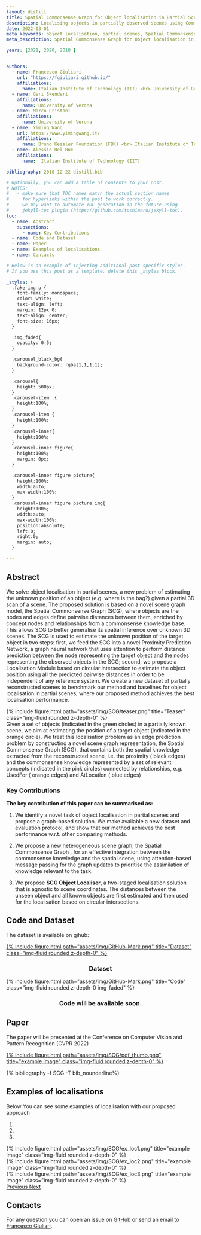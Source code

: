 ```yaml
---
layout: distill
title: Spatial Commonsense Graph for Object localisation in Partial Scenes
description: Localising objects in partially observed scenes using Commonsense knowledge and Graph Neural Networks <br><br> <b>This work has been accepted at CVPR 2022</b>
date: 2022-03-01
meta_keywords: object localisation, partial scenes, Spatial Commonsense Graph for Object localisation in Partial Scenes, CVPR, Graph Neural Networks
meta_description: Spatial Commonsense Graph for Object localisation in Partial Scenes

years: [2021, 2020, 2018 ]


authors:
  - name: Francesco Giuliari
    url: "https://fgiuliari.github.io/"
    affiliations:
      name: Italian Institute of Technology (IIT) <br> University of Genoa
  - name: Geri Skenderi
    affiliations:
      name: University of Verona
  - name: Marco Cristani
    affiliations:
      name: University of Verona
  - name: Yiming Wang
    url: https://www.yimingwang.it/
    affiliations:
      name: Bruno Kessler Foundation (FBK) <br> Italian Institute of Technology (IIT)
  - name: Alessio Del Bue
    affiliations:
      name:  Italian Institute of Technology (IIT)

bibliography: 2018-12-22-distill.bib

# Optionally, you can add a table of contents to your post.
# NOTES:
#   - make sure that TOC names match the actual section names
#     for hyperlinks within the post to work correctly.
#   - we may want to automate TOC generation in the future using
#     jekyll-toc plugin (https://github.com/toshimaru/jekyll-toc).
toc:
  - name: Abstract
    subsections:
      - name: Key Contributions
  - name: Code and Dataset
  - name: Paper
  - name: Examples of localisations
  - name: Contacts

# Below is an example of injecting additional post-specific styles.
# If you use this post as a template, delete this _styles block.

_styles: >
  .fake-img p {
    font-family: monospace;
    color: white;
    text-align: left;
    margin: 12px 0;
    text-align: center;
    font-size: 16px;
  }

  .img_faded{
    opacity: 0.5;
  }

  .carousel_black_bg{
    background-color: rgba(1,1,1,1);
  }

  .carousel{
    height: 500px;
  }
  .carousel-item .{
    height:100%;
  }
  .carousel-item {
    height:100%;
  }
  .carousel-inner{
    height:100%;
  }
  .carousel-inner figure{
    height:100%;
    margin: 0px;
  }

  .carousel-inner figure picture{
    height:100%;
    width:auto;
    max-width:100%;
  }
  .carousel-inner figure picture img{
    height:100%;
    width:auto;
    max-width:100%;
    position:absolute;
    left:0;
    right:0;
    margin: auto;
  }

---
```



## Abstract
We solve object localisation in partial scenes, a new problem of estimating the unknown position of an object (e.g. where is the bag?) given a partial 3D scan of a scene. The proposed solution is based on a novel scene graph model, the Spatial Commonsense Graph (SCG), where objects are the nodes and edges define pairwise distances between them, enriched by concept nodes and relationships from a commonsense knowledge base. This allows SCG to better generalise its spatial inference over unknown 3D scenes. The SCG is used to estimate the unknown position of the target object in two steps:
first, we feed the SCG into a novel Proximity Prediction Network, a graph neural network that uses attention to perform distance prediction between the node representing the target object and the nodes representing the observed objects in the SCG; second, we propose a Localisation Module based on circular intersection to estimate the object position using all the predicted pairwise distances in order to be independent of any reference system. We create a new dataset of partially reconstructed scenes to benchmark our method and baselines for object localisation in partial scenes, where our proposed method achieves the best localisation performance.



<div class="row">
    <div class="col-12">
        {% include figure.html path="assets/img/SCG/teaser.png" title="Teaser" class="img-fluid rounded z-depth-0" %}
    </div>
</div>
<div class="caption">
Given a set of objects (indicated in the green circles) in a partially known scene, we aim at estimating the position of a target object (indicated in the orange circle). We treat this localisation problem as an edge prediction problem by constructing a novel scene graph representation, the Spatial Commonsense Graph (SCG), that contains both the spatial knowledge extracted from the reconstructed scene, i.e. the proximity ( black edges) and the commonsense knowledge represented by a set of relevant concepts (indicated in the pink circles) connected by relationships, e.g. UsedFor ( orange edges) and AtLocation ( blue edges)
</div>

### Key Contributions

**The key contribution of this paper can be summarised as:**
1. We identify a novel task of object localisation in partial scenes and propose a graph-based solution. We make available a new dataset and evaluation protocol, and show that our method achieves the best performance w.r.t. other comparing methods.

2. We propose a new heterogeneous scene graph, the Spatial Commonsense Graph , for an effective integration between the commonsense knowledge and the spatial scene, using attention-based message passing for the graph updates to prioritise the assimilation of knowledge relevant to the task.

3. We propose **SCG Object Localiser**, a two-staged localisation solution that is agnostic to scene coordinates. The distances between the unseen object and all known objects are first estimated and then used for the localisation based on circular intersections.

## Code and Dataset
The dataset is available on gihub:
<div class="row">
    <div class="col-12 col-sm-4">
    <a href="https://github.com/FGiuliari/SpatialCommonsenseGraph-Dataset">
        {% include figure.html path="assets/img/GitHub-Mark.png" title="Dataset" class="img-fluid rounded z-depth-0" %}
    </a>
    <h3 style="text-align:center">Dataset</h3>
    </div>
    <div class="col-sm-4"></div>
    <div class="col-12 col-sm-4">
        {% include figure.html path="assets/img/GitHub-Mark.png" title="Code" class="img-fluid rounded z-depth-0 img_faded" %}
    <h3 style="text-align:center">Code will be available soon.</h3>
    </div>
</div>


## Paper

  The paper will be presented at the Conference on Computer Vision and Pattern Recognition (CVPR 2022)
    
<div class="row">
    <div class="col-12 col-sm-6">
      <a href="/assets/pdf/SCG_site_version.pdf">
          {% include figure.html path="assets/img/SCG/pdf_thumb.png" title="example image" class="img-fluid rounded z-depth-0" %}
      </a>
    </div>
   <div class="col-12 col-sm-6 publications" >

  {% bibliography -f SCG  -T bib_nounderline%}

  </div>
</div>
   

## Examples of localisations
Below You can see some examples of localisation with our proposed approach


<div class="row">
    <div class="col-12">
<div id="carouselExampleIndicators" class="carousel slide" data-ride="carousel">
  <ol class="carousel-indicators">
    <li data-target="#carouselExampleIndicators" data-slide-to="0" class="active"></li>
    <li data-target="#carouselExampleIndicators" data-slide-to="1"></li>
    <li data-target="#carouselExampleIndicators" data-slide-to="2"></li>
  </ol>
  <div class="carousel-inner">
    <div class="carousel-item active">
        {% include figure.html path="assets/img/SCG/ex_loc1.png" title="example image" class="img-fluid rounded z-depth-0" %}
    </div>
    <div class="carousel-item">
        {% include figure.html path="assets/img/SCG/ex_loc2.png" title="example image" class="img-fluid rounded z-depth-0" %}
    </div>
    <div class="carousel-item">
        {% include figure.html path="assets/img/SCG/ex_loc3.png" title="example image" class="img-fluid rounded z-depth-0" %}
    </div>
  </div>
  <a class="carousel-control-prev" href="#carouselExampleIndicators" role="button" data-slide="prev">
    <span class="carousel-control-prev-icon carousel_black_bg" aria-hidden="true"></span>
    <span class="sr-only">Previous</span>
  </a>
  <a class="carousel-control-next" href="#carouselExampleIndicators" role="button" data-slide="next">
    <span class="carousel-control-next-icon carousel_black_bg" aria-hidden="true"></span>
    <span class="sr-only">Next</span>
  </a>
</div>
</div>
</div>


## Contacts

For any question you can open an issue on [GitHub](https://github.com/FGiuliari/SpatialCommonsenseGraph-Dataset/issues) or send an email to [Francesco Giuliari](mailto:francesco.giuliari@iit.it).
